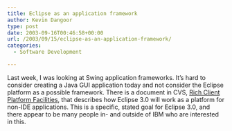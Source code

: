 ```yaml
---
title: Eclipse as an application framework
author: Kevin Dangoor
type: post
date: 2003-09-16T00:46:58+00:00
url: /2003/09/15/eclipse-as-an-application-framework/
categories:
  - Software Development

---
```

Last week, I was looking at Swing application frameworks. It&#8217;s hard to consider creating a Java GUI application today and not consider the Eclipse platform as a possible framework. There is a document in CVS, [Rich Client Platform Facilities][1], that describes how Eclipse 3.0 will work as a platform for non-IDE applications. This is a specific, stated goal for Eclipse 3.0, and there appear to be many people in- and outside of IBM who are interested in this.

 [1]: http://dev.eclipse.org/viewcvs/index.cgi/%7Echeckout%7E/platform-ui-home/rcp-proposal/rich_client_platform_facilities.html "Rich Client Platform Facilities"
